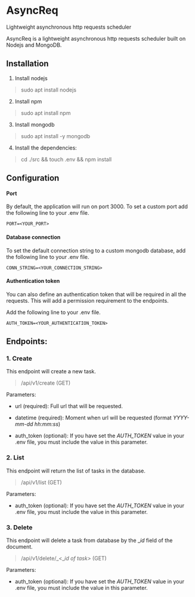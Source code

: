 # AsyncReq
Lightweight asynchronous http requests scheduler

AsyncReq is a lightweight asynchronous http requests scheduler built on Nodejs and MongoDB.

## Installation

1. Install nodejs
> sudo apt install nodejs

2. Install npm
> sudo apt install npm

3. Install mongodb
> sudo apt install -y mongodb

4. Install the dependencies:
> cd ./src && touch .env && npm install

## Configuration

#### Port
By default, the application will run on port 3000. To set a custom port add the following line to your .env file.
```
PORT=<YOUR_PORT>
```

#### Database connection
To set the default connection string to a custom mongodb database, add the following line to your .env file.
```
CONN_STRING=<YOUR_CONNECTION_STRING>
```

#### Authentication token

You can also define an authentication token that will be required in all the requests. This will add a permission requirement to the endpoints. 

Add the following line to your .env file.

```
AUTH_TOKEN=<YOUR_AUTHENTICATION_TOKEN>
```

## Endpoints:

### 1. Create
This endpoint will create a new task.
> /api/v1/create (GET)

Parameters:
    
* url (required): Full url that will be requested.
        
* datetime (required): Moment when url will be requested (format _YYYY-mm-dd hh:mm:ss_)  
        
* auth_token (optional): If you have set the _AUTH_TOKEN_ value in your .env file, you must include the value in this parameter.


### 2. List
This endpoint will return the list of tasks in the database.
> /api/v1/list (GET)

Parameters:
* auth_token (optional): If you have set the _AUTH_TOKEN_ value in your .env file, you must include the value in this parameter.

### 3. Delete
This endpoint will delete a task from database by the __id_ field of the document.

> /api/v1/delete/_<__id of task>_ (GET)

Parameters:
* auth_token (optional): If you have set the _AUTH_TOKEN_ value in your .env file, you must include the value in this parameter.
